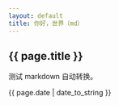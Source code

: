 ```yaml
---
layout: default
title: 你好，世界（md）
---
```


## {{ page.title }}

测试 markdown 自动转换。

{{ page.date | date_to_string }}